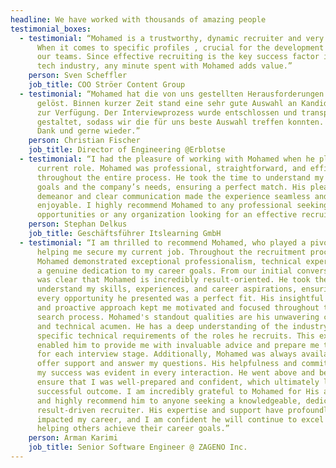 ```yaml
---
headline: We have worked with thousands of amazing people
testimonial_boxes:
  - testimonial: “Mohamed is a trustworthy, dynamic recruiter and very reliable.
      When it comes to specific profiles , crucial for the development of one of
      our teams. Since effective recruiting is the key success factor in the
      tech industry, any minute spent with Mohamed adds value.”
    person: Sven Scheffler
    job_title: COO Ströer Content Group
  - testimonial: “Mohamed hat die von uns gestellten Herausforderungen hervorragend
      gelöst. Binnen kurzer Zeit stand eine sehr gute Auswahl an Kandidat:innen
      zur Verfügung. Der Interviewprozess wurde entschlossen und transparent
      gestaltet, sodass wir die für uns beste Auswahl treffen konnten. Vielen
      Dank und gerne wieder.”
    person: Christian Fischer
    job_title: Director of Engineering @Erblotse
  - testimonial: “I had the pleasure of working with Mohamed when he placed me in my
      current role. Mohamed was professional, straightforward, and efficient
      throughout the entire process. He took the time to understand my career
      goals and the company’s needs, ensuring a perfect match. His pleasant
      demeanor and clear communication made the experience seamless and
      enjoyable. I highly recommend Mohamed to any professional seeking new
      opportunities or any organization looking for an effective recruiter.”
    person: Stephan Delkus
    job_title: Geschäftsführer Itslearning GmbH
  - testimonial: “I am thrilled to recommend Mohamed, who played a pivotal role in
      helping me secure my current job. Throughout the recruitment process,
      Mohamed demonstrated exceptional professionalism, technical expertise, and
      a genuine dedication to my career goals. From our initial conversation, it
      was clear that Mohamed is incredibly result-oriented. He took the time to
      understand my skills, experiences, and career aspirations, ensuring that
      every opportunity he presented was a perfect fit. His insightful guidance
      and proactive approach kept me motivated and focused throughout the job
      search process. Mohamed's standout qualities are his unwavering confidence
      and technical acumen. He has a deep understanding of the industry and the
      specific technical requirements of the roles he recruits. This expertise
      enabled him to provide me with invaluable advice and prepare me thoroughly
      for each interview stage. Additionally, Mohamed was always available to
      offer support and answer my questions. His helpfulness and commitment to
      my success was evident in every interaction. He went above and beyond to
      ensure that I was well-prepared and confident, which ultimately led to a
      successful outcome. I am incredibly grateful to Mohamed for His assistance
      and highly recommend him to anyone seeking a knowledgeable, dedicated, and
      result-driven recruiter. His expertise and support have profoundly
      impacted my career, and I am confident he will continue to excel in
      helping others achieve their career goals.”
    person: Arman Karimi
    job_title: Senior Software Engineer @ ZAGENO Inc.
---
```

